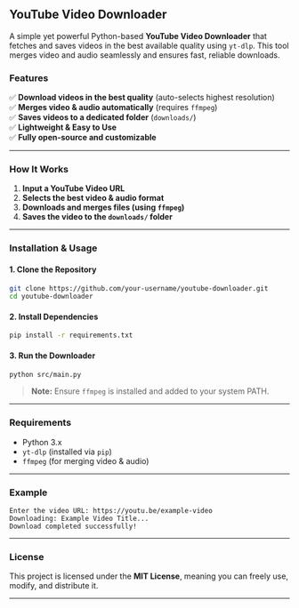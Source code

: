 
## **YouTube Video Downloader**
A simple yet powerful Python-based **YouTube Video Downloader** that fetches and saves videos in the best available quality using `yt-dlp`. This tool merges video and audio seamlessly and ensures fast, reliable downloads.

### **Features**
✅ **Download videos in the best quality** (auto-selects highest resolution)  
✅ **Merges video & audio automatically** (requires `ffmpeg`)  
✅ **Saves videos to a dedicated folder** (`downloads/`)  
✅ **Lightweight & Easy to Use**  
✅ **Fully open-source and customizable**  

---

### **How It Works**
1. **Input a YouTube Video URL**
2. **Selects the best video & audio format**
3. **Downloads and merges files (using `ffmpeg`)**
4. **Saves the video to the `downloads/` folder**

---

### **Installation & Usage**
#### **1. Clone the Repository**
```bash
git clone https://github.com/your-username/youtube-downloader.git
cd youtube-downloader
```

#### **2. Install Dependencies**
```bash
pip install -r requirements.txt
```

#### **3. Run the Downloader**
```bash
python src/main.py
```
> **Note:** Ensure `ffmpeg` is installed and added to your system PATH.

---

### **Requirements**
- Python 3.x
- `yt-dlp` (installed via `pip`)
- `ffmpeg` (for merging video & audio)

---

### **Example**
```
Enter the video URL: https://youtu.be/example-video
Downloading: Example Video Title...
Download completed successfully!
```

---

### **License**
This project is licensed under the **MIT License**, meaning you can freely use, modify, and distribute it.

---
